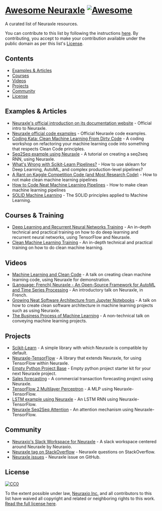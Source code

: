 # [Awesome Neuraxle](https://github.com/Neuraxio/Awesome-Neuraxle) [![Awesome](https://cdn.rawgit.com/sindresorhus/awesome/d7305f38d29fed78fa85652e3a63e154dd8e8829/media/badge.svg)](https://github.com/sindresorhus/awesome)

A curated list of Neuraxle resources. 

You can contribute to this list by following the instructions [here](https://github.com/sindresorhus/awesome/blob/main/contributing.md#adding-something-to-an-awesome-list). By contributing, you accept to make your contribution available under the public domain as per this list's [License](#license). 


## Contents

- [Examples & Articles](#examples-articles)
- [Courses](#courses)
- [Videos](#videos)
- [Projects](#projects)
- [Community](#community)
- [License](#license)


<a name="examples-articles" />

## Examples & Articles

- [Neuraxle's official introduction on its documentation website](https://www.neuraxle.org/stable/intro.html) - Official intro to Neuraxle.
- [Neuraxle official code examples](https://www.neuraxle.org/stable/examples/index.html) - Official Neuraxle code examples.
- [Coding Kata: Clean Machine Learning From Dirty Code](https://github.com/Neuraxio/Kata-Clean-Machine-Learning-From-Dirty-Code) - A coding workshop on refactoring your machine learning code into something that respects Clean Code principles.
- [Seq2Seq example using Neuraxle](https://github.com/guillaume-chevalier/seq2seq-signal-prediction) - A tutorial on creating a seq2seq RNN, using Neuraxle.
- [What's Wrong with Scikit-Learn Pipelines?](https://www.neuraxio.com/blogs/news/whats-wrong-with-scikit-learn-pipelines) - How to use sklearn for Deep Learning, AutoML, and complex production-level pipelines?
- [A Rant on Kaggle Competition Code (and Most Research Code)](https://www.neuraxio.com/blogs/news/a-rant-on-kaggle-competition-code-and-most-research-code) - How to not make clean machine learning pipelines
- [How to Code Neat Machine Learning Pipelines](https://www.neuraxio.com/blogs/news/how-to-code-neat-machine-learning-pipelines) - How to make clean machine learning pipelines
- [SOLID Machine Learning](https://www.umaneo.com/post/the-solid-principles-applied-to-machine-learning) - The SOLID principles applied to Machine Learning.


<a name="courses" />

## Courses & Training

- [Deep Learning and Recurrent Neural Networks Training](https://www.neuraxio.com/products/deep-learning-and-recurrent-neural-networks) - An in-depth technical and practical training on how to do deep learning and recurrent neural networks, using TensorFlow and Neuraxle. 
- [Clean Machine Learning Training](https://www.neuraxio.com/products/clean-machine-learning-training) - An in-depth technical and practical training on how to do clean machine learning. 


<a name="Videos" />

## Videos

- [Machine Learning and Clean Code](https://www.youtube.com/watch?v=OFe223rUBY8) - A talk on creating clean machine learning code, using Neuraxle for demonstration.
- [(Language: French) Neuraxle - An Open-Source Framework for AutoML and Time Series Processing](https://www.youtube.com/watch?v=WXWDDEkuSaE) - An introductory talk on Neuraxle, in French. 
- [Growing Neat Software Architecture from Jupyter Notebooks](https://www.youtube.com/watch?v=K4QN27IKr0g) - A talk on how to create clean software architecture in machine learning projects such as using Neuraxle.
- [The Business Process of Machine Learning](https://www.youtube.com/watch?v=G5gZ-SX80dY) - A non-technical talk on conveying machine learning projects.


<a name="projects" />

## Projects

- [Scikit-Learn](https://scikit-learn.org/stable/) - A simple library with which Neuraxle is compatible by default. 
- [Neuraxle-TensorFlow](https://github.com/Neuraxio/Neuraxle-TensorFlow) - A library that extends Neuraxle, for using TensorFlow within Neuraxle.
- [Empty Python Project Base](https://github.com/Neuraxio/New-Empty-Python-Project-Base) - Empty python project starter kit for your next Neuraxle project. 
- [Sales forecasting](https://www.neuraxio.com/pages/sales-forecasting-product-to-trigger-marketing-actions) - A commercial transaction forecasting project using Neuraxle.
- [TensorFlow 2 Multilayer Perceptron](https://github.com/alexbrillant/Multi-Layer-Perceptron) - A MLP using Neuraxle-TensorFlow.
- [LSTM example using Neuraxle](https://github.com/Neuraxio/LSTM-Human-Activity-Recognition/tree/har-code-ppt) - An LSTM RNN using Neuraxle-TensorFlow.
- [Neuraxle Seq2Seq Attention](https://github.com/alexbrillant/seq2seq-attention) - An attention mechanism using Neuraxle-TensorFlow.


<a name="community" />

## Community

- [Neuraxio's Slack Workspace for Neuraxle](https://join.slack.com/t/neuraxio/shared_invite/zt-8lyw42c5-4PuWjTT8dQqeFK3at1s_dQ) - A slack workspace centered around Neuraxle by Neuraxio.
- [Neuraxle tag on StackOverflow](https://stackoverflow.com/questions/tagged/neuraxle) - Neuraxle questions on StackOverflow.
- [Neuraxle issues](https://github.com/Neuraxio/Neuraxle/issues) - Neuraxle issue on GitHub.


<a name="license" />

## License

[![CC0](http://mirrors.creativecommons.org/presskit/buttons/88x31/svg/cc-zero.svg)](https://creativecommons.org/publicdomain/zero/1.0/)

To the extent possible under law, [Neuraxio Inc.](https://github.com/Neuraxio) and all contributors to this list have waived all copyright and related or neighboring rights to this work. [Read the full license here](https://github.com/Neuraxio/Awesome-Neuraxle/blob/main/LICENSE).
